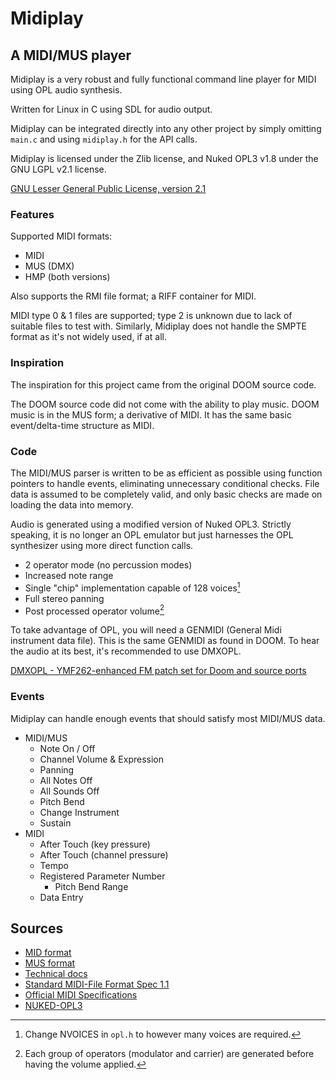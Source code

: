 # Midiplay

## A MIDI/MUS player
Midiplay is a very robust and fully functional command line player for MIDI using OPL audio synthesis.

Written for Linux in C using SDL for audio output.

Midiplay can be integrated directly into any other project by simply omitting `main.c` and using `midiplay.h` for the API calls.

Midiplay is licensed under the Zlib license, and Nuked OPL3 v1.8 under the GNU LGPL v2.1 license.

[GNU Lesser General Public License, version 2.1](https://www.gnu.org/licenses/old-licenses/lgpl-2.1.en.html)

### Features
Supported MIDI formats:
- MIDI
- MUS (DMX)
- HMP (both versions)

Also supports the RMI file format; a RIFF container for MIDI.

MIDI type 0 & 1 files are supported; type 2 is unknown due to lack of suitable files to test with. Similarly, Midiplay does not handle the SMPTE format as it's not widely used, if at all.

### Inspiration
The inspiration for this project came from the original DOOM source code.

The DOOM source code did not come with the ability to play music. DOOM music is in the MUS form; a derivative of MIDI. It has the same basic event/delta-time structure as MIDI.

### Code
The MIDI/MUS parser is written to be as efficient as possible using function pointers to handle events, eliminating unnecessary conditional checks. File data is assumed to be completely valid, and only basic checks are made on loading the data into memory.

Audio is generated using a modified version of Nuked OPL3. Strictly speaking, it is no longer an OPL emulator but just harnesses the OPL synthesizer using more direct function calls.
- 2 operator mode (no percussion modes)
- Increased note range
- Single "chip" implementation capable of 128 voices[^1]
- Full stereo panning
- Post processed operator volume[^2]

[^1]: Change NVOICES in `opl.h` to however many voices are required.
[^2]: Each group of operators (modulator and carrier) are generated before having the volume applied.

To take advantage of OPL, you will need a GENMIDI (General Midi instrument data file). This is the same GENMIDI as found in DOOM. To hear the audio at its best, it's recommended to use DMXOPL.

[DMXOPL - YMF262-enhanced FM patch set for Doom and source ports](https://github.com/sneakernets/DMXOPL)

### Events
Midiplay can handle enough events that should satisfy most MIDI/MUS data.
- MIDI/MUS
  - Note On / Off
  - Channel Volume & Expression
  - Panning
  - All Notes Off
  - All Sounds Off
  - Pitch Bend
  - Change Instrument
  - Sustain
- MIDI
  - After Touch (key pressure)
  - After Touch (channel pressure)
  - Tempo
  - Registered Parameter Number
    - Pitch Bend Range
  - Data Entry

## Sources
- [MID format](https://moddingwiki.shikadi.net/wiki/MID_Format)
- [MUS format](https://moddingwiki.shikadi.net/wiki/MUS_Format)
- [Technical docs](http://midi.teragonaudio.com/)
- [Standard MIDI-File Format Spec 1.1](http://www.music.mcgill.ca/~ich/classes/mumt306/StandardMIDIfileformat.html)
- [Official MIDI Specifications](https://www.midi.org/specifications)
- [NUKED-OPL3](https://github.com/nukeykt/Nuked-OPL3)
